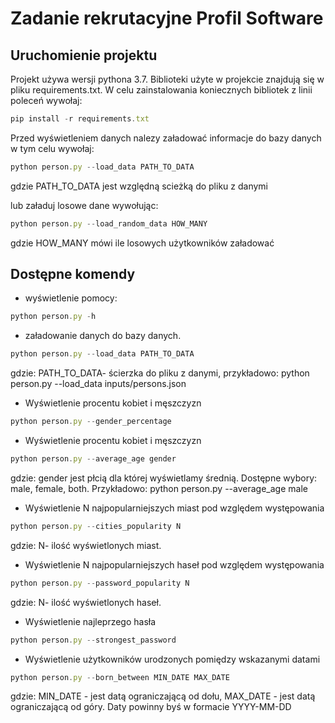 # Zadanie rekrutacyjne Profil Software
## Uruchomienie projektu
Projekt używa wersji pythona 3.7. Biblioteki użyte w projekcie znajdują się w pliku requirements.txt. W celu zainstalowania koniecznych bibliotek
z linii poleceń wywołaj:
```javascript
pip install -r requirements.txt
```

Przed wyświetleniem danych nalezy załadować informacje do bazy danych w tym celu wywołaj:
```javascript
python person.py --load_data PATH_TO_DATA
```
gdzie PATH_TO_DATA jest względną scieżką do pliku z danymi

lub załaduj losowe dane wywołując:
```javascript
python person.py --load_random_data HOW_MANY
```
gdzie HOW_MANY mówi ile losowych użytkowników załadować

## Dostępne komendy
* wyświetlenie pomocy:
```javascript
python person.py -h
```

* załadowanie danych do bazy danych. 
```javascript
python person.py --load_data PATH_TO_DATA
```
gdzie:
PATH_TO_DATA- ścierzka do pliku z danymi, przykładowo: python person.py --load_data inputs/persons.json

* Wyświetlenie procentu kobiet i męszczyzn
```javascript
python person.py --gender_percentage
```

* Wyświetlenie procentu kobiet i męszczyzn
```javascript
python person.py --average_age gender
```
gdzie:
gender jest płcią dla której wyświetlamy średnią. Dostępne wybory: male, female, both.
Przykładowo: python person.py --average_age male

* Wyświetlenie N najpopularniejszych miast pod względem występowania
```javascript
python person.py --cities_popularity N
```
gdzie:
N- ilość wyświetlonych miast.

* Wyświetlenie N najpopularniejszych haseł pod względem występowania
```javascript
python person.py --password_popularity N
```
gdzie:
N- ilość wyświetlonych haseł.

* Wyświetlenie najleprzego hasła
```javascript
python person.py --strongest_password
```

* Wyświetlenie użytkowników urodzonych pomiędzy wskazanymi datami 
```javascript
python person.py --born_between MIN_DATE MAX_DATE
```
gdzie:
MIN_DATE - jest datą ograniczającą od dołu,
MAX_DATE - jest datą ograniczającą od góry.
Daty powinny byś w formacie YYYY-MM-DD